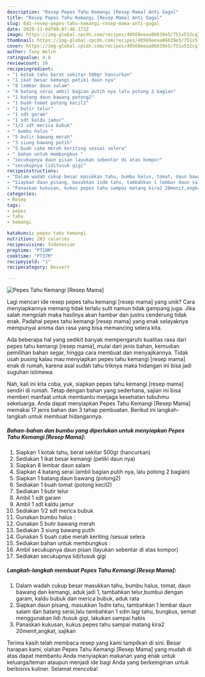 ```yaml
---
description: "Resep Pepes Tahu Kemangi [Resep Mama] Anti Gagal"
title: "Resep Pepes Tahu Kemangi [Resep Mama] Anti Gagal"
slug: 641-resep-pepes-tahu-kemangi-resep-mama-anti-gagal
date: 2020-11-04T08:07:46.173Z
image: https://img-global.cpcdn.com/recipes/40569eeaa86639e5/751x532cq70/pepes-tahu-kemangi-resep-mama-foto-resep-utama.jpg
thumbnail: https://img-global.cpcdn.com/recipes/40569eeaa86639e5/751x532cq70/pepes-tahu-kemangi-resep-mama-foto-resep-utama.jpg
cover: https://img-global.cpcdn.com/recipes/40569eeaa86639e5/751x532cq70/pepes-tahu-kemangi-resep-mama-foto-resep-utama.jpg
author: Tony Welch
ratingvalue: 4.8
reviewcount: 10
recipeingredient:
- "1 kotak tahu berat sekitar 500gr hancurkan"
- "1 ikat besar kemangi petiki daun nya"
- "8 lembar daun salam"
- "4 batang serai ambil bagian putih nya lalu potong 2 bagian"
- "1 batang daun bawang potong2"
- "1 buah tomat potong kecil2"
- "1 butir telur"
- "1 sdt garam"
- "1 sdt kaldu jamur"
- "1/2 sdt merica bubuk"
- " bumbu halus "
- "5 butir bawang merah"
- "3 siung bawang putih"
- "5 buah cabe merah keriting sesuai selera"
- " bahan untuk membungkus "
- "secukupnya daun pisan layukan sebentar di atas kompor"
- "secukupnya liditusuk gigi"
recipeinstructions:
- "Dalam wadah cukup besar masukkan tahu, bumbu halus, tomat, daun bawang dan kemangi, aduk jadi 1, tambahkan telur,bumbui dengan garam, kaldu bubuk dan merica bubuk, aduk rata"
- "Siapkan daun pisang, masukkan 1sdm tahu, tambahkan 1 lembar daun salam dan batang serai,lalu tambahkan 1 sdm lagi tahu, bungkus, semat menggunakan lidi /tusuk gigi, lakukan sampai habis"
- "Panaskan kukusan, kukus pepes tahu sampai matang kira2 20menit,angkat, sajikan"
categories:
- Resep
tags:
- pepes
- tahu
- kemangi

katakunci: pepes tahu kemangi 
nutrition: 263 calories
recipecuisine: Indonesian
preptime: "PT10M"
cooktime: "PT37M"
recipeyield: "1"
recipecategory: Dessert

---
```



![Pepes Tahu Kemangi [Resep Mama]](https://img-global.cpcdn.com/recipes/40569eeaa86639e5/751x532cq70/pepes-tahu-kemangi-resep-mama-foto-resep-utama.jpg)

Lagi mencari ide resep pepes tahu kemangi [resep mama] yang unik? Cara menyiapkannya memang tidak terlalu sulit namun tidak gampang juga. Jika salah mengolah maka hasilnya akan hambar dan justru cenderung tidak enak. Padahal pepes tahu kemangi [resep mama] yang enak selayaknya mempunyai aroma dan rasa yang bisa memancing selera kita.

Ada beberapa hal yang sedikit banyak mempengaruhi kualitas rasa dari pepes tahu kemangi [resep mama], mulai dari jenis bahan, kemudian pemilihan bahan segar, hingga cara membuat dan menyajikannya. Tidak usah pusing kalau mau menyiapkan pepes tahu kemangi [resep mama] enak di rumah, karena asal sudah tahu triknya maka hidangan ini bisa jadi suguhan istimewa.




Nah, kali ini kita coba, yuk, siapkan pepes tahu kemangi [resep mama] sendiri di rumah. Tetap dengan bahan yang sederhana, sajian ini bisa memberi manfaat untuk membantu menjaga kesehatan tubuhmu sekeluarga. Anda dapat menyiapkan Pepes Tahu Kemangi [Resep Mama] memakai 17 jenis bahan dan 3 tahap pembuatan. Berikut ini langkah-langkah untuk membuat hidangannya.

<!--inarticleads1-->

##### Bahan-bahan dan bumbu yang diperlukan untuk menyiapkan Pepes Tahu Kemangi [Resep Mama]:

1. Siapkan 1 kotak tahu, berat sekitar 500gr (hancurkan)
1. Sediakan 1 ikat besar kemangi (petiki daun nya)
1. Siapkan 8 lembar daun salam
1. Siapkan 4 batang serai (ambil bagian putih nya, lalu potong 2 bagian)
1. Siapkan 1 batang daun bawang (potong2)
1. Sediakan 1 buah tomat (potong kecil2)
1. Sediakan 1 butir telur
1. Ambil 1 sdt garam
1. Ambil 1 sdt kaldu jamur
1. Sediakan 1/2 sdt merica bubuk
1. Gunakan  bumbu halus :
1. Gunakan 5 butir bawang merah
1. Sediakan 3 siung bawang putih
1. Gunakan 5 buah cabe merah keriting /sesuai selera
1. Sediakan  bahan untuk membungkus :
1. Ambil secukupnya daun pisan (layukan sebentar di atas kompor)
1. Sediakan secukupnya lidi/tusuk gigi




<!--inarticleads2-->

##### Langkah-langkah membuat Pepes Tahu Kemangi [Resep Mama]:

1. Dalam wadah cukup besar masukkan tahu, bumbu halus, tomat, daun bawang dan kemangi, aduk jadi 1, tambahkan telur,bumbui dengan garam, kaldu bubuk dan merica bubuk, aduk rata
1. Siapkan daun pisang, masukkan 1sdm tahu, tambahkan 1 lembar daun salam dan batang serai,lalu tambahkan 1 sdm lagi tahu, bungkus, semat menggunakan lidi /tusuk gigi, lakukan sampai habis
1. Panaskan kukusan, kukus pepes tahu sampai matang kira2 20menit,angkat, sajikan




Terima kasih telah membaca resep yang kami tampilkan di sini. Besar harapan kami, olahan Pepes Tahu Kemangi [Resep Mama] yang mudah di atas dapat membantu Anda menyiapkan makanan yang enak untuk keluarga/teman ataupun menjadi ide bagi Anda yang berkeinginan untuk berbisnis kuliner. Selamat mencoba!
